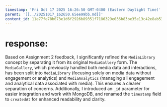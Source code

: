 ```yaml
---
timestamp: 'Fri Oct 17 2025 16:26:50 GMT-0400 (Eastern Daylight Time)'
parent: '[[../20251017_162650.65ee99bb.md]]'
content_id: 11e77fe78b073e1d6f2926b89351f7186329e036b83be35e13c42e8ab53751d3
---
```


# response:

Based on Assignment 2 feedback, I significantly refined the `MediaLibrary` concept by separating it from its original `MediaGallery` form. The `MediaGallery`, which previously handled both media data and interactions, has been split into `MediaLibrary` (focusing solely on media data without engagement or analytics) and `MediaAnalytics` (managing all engagement and analytical data associated with media). This ensures a clearer separation of concerns. Additionally, I introduced an `_id` parameter for easier integration and work with MongoDB, and renamed the `timestamp` field to `createdAt` for enhanced readability and clarity.
